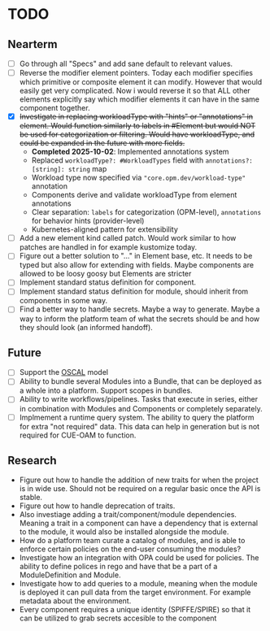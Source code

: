 # TODO

## Nearterm

- [ ] Go through all "Specs" and add sane default to relevant values.
- [ ] Reverse the modifier element pointers. Today each modifier specifies which primitive or composite element it can modify. However that would easily get very complicated. Now i would reverse it so that ALL other elements explicitly say which modifier elements it can have in the same component together.
- [x] ~~Investigate in replacing workloadType with "hints" or "annotations" in element. Would function similarly to labels in #Element but would NOT be used for categorization or filtering. Would have workloadType, and could be expanded in the future with more fields.~~
  - **Completed 2025-10-02**: Implemented annotations system
  - Replaced `workloadType?: #WorkloadTypes` field with `annotations?: [string]: string` map
  - Workload type now specified via `"core.opm.dev/workload-type"` annotation
  - Components derive and validate workloadType from element annotations
  - Clear separation: `labels` for categorization (OPM-level), `annotations` for behavior hints (provider-level)
  - Kubernetes-aligned pattern for extensibility
- [ ] Add a new element kind called patch. Would work similar to how patches are handled in for example kustomize today.
- [ ] Figure out a better solution to "..." in Element base, etc. It needs to be typed but also allow for extending with fields. Maybe components are allowed to be loosy goosy but Elements are stricter
- [ ] Implement standard status definition for component.
- [ ] Implement standard status definition for module, should inherit from components in some way.
- [ ] Find a better way to handle secrets. Maybe a way to generate. Maybe a way to inform the platform team of what the secrets should be and how they should look (an informed handoff).

## Future

- [ ] Support the [OSCAL](https://pages.nist.gov/OSCAL/) model
- [ ] Ability to bundle several Modules into a Bundle, that can be deployed as a whole into a platform. Support scopes in bundles.
- [ ] Ability to write workflows/pipelines. Tasks that execute in series, either in combination with Modules and Components or completely separately.
- [ ] Implmement a runtime query system. The ability to query the platform for extra "not required" data. This data can help in generation but is not required for CUE-OAM to function.

## Research

- Figure out how to handle the addition of new traits for when the project is in wide use. Should not be required on a regular basic once the API is stable.
- Figure out how to handle deprecation of traits.
- Also investiage adding a trait/component/module dependencies. Meaning a trait in a component can have a dependency that is external to the module, it would also be installed alongside the module.
- How do a platform team curate a catalog of modules, and is able to enforce certain policies on the end-user consuming the modules?
- Investigate how an integration with OPA could be used for policies. The ability to define polices in rego and have that be a part of a ModuleDefinition and Module.
- Investigate how to add queries to a module, meaning when the module is deployed it can pull data from the target environment. For example metadata about the environment.
- Every component requires a unique identity (SPIFFE/SPIRE) so that it can be utilized to grab secrets accesible to the component
